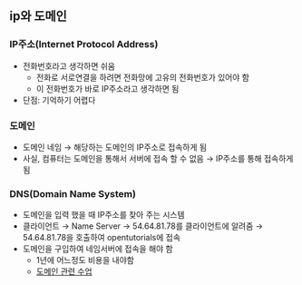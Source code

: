 ## ip와 도메인

### IP주소(Internet Protocol Address)

- 전화번호라고 생각하면 쉬움
    + 전화로 서로연결을 하려면 전화망에 고유의 전화번호가 있어야 함
    + 이 전화번호가 바로 IP주소라고 생각하면 됨
- 단점: 기억하기 어렵다

### 도메인

- 도메인 네임 → 해당하는 도메인의 IP주소로 접속하게 됨
- 사실, 컴퓨터는 도메인을 통해서 서버에 접속 할 수 없음 → IP주소를 통해 접속하게 됨

### DNS(Domain Name System)

- 도메인을 입력 했을 때 IP주소를 찾아 주는 시스템
- 클라이언트 → Name Server → 54.64.81.78를 클라이언트에 알려줌 → 54.64.81.78을 호출하여 opentutorials에 접속
- 도메인을 구입하여 네임서버에 접속을 해야 함
    + 1년에 어느정도 비용을 내야함
    + [도메인 관련 수업](http://opentutorials.org/course/228/1450)
